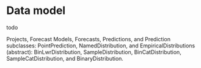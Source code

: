 # Data model

todo

Projects, Forecast Models, Forecasts, Predictions, and Prediction subclasses: PointPrediction, 
NamedDistribution, and EmpiricalDistributions (abstract): BinLwrDistribution, SampleDistribution, BinCatDistribution, 
SampleCatDistribution, and BinaryDistribution.
